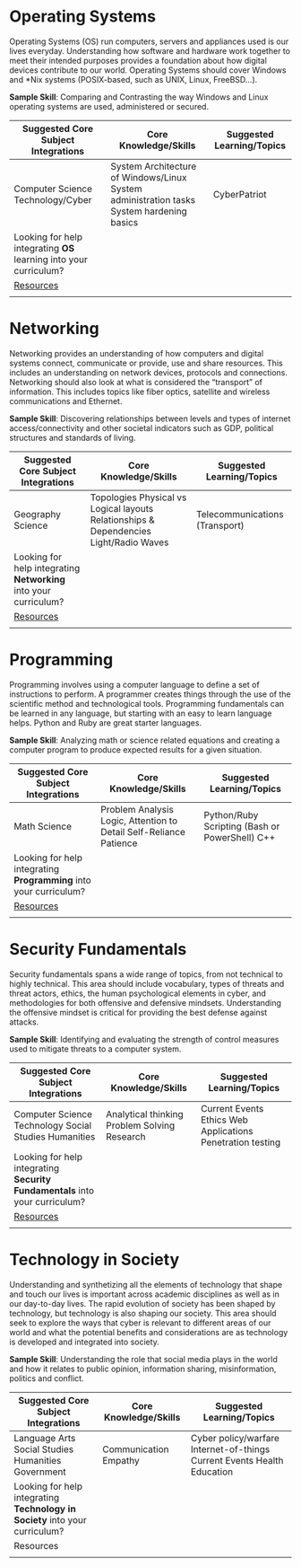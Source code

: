 Operating Systems
=================

Operating Systems (OS) run computers, servers and appliances used is our lives
everyday. Understanding how software and hardware work together to meet their
intended purposes provides a foundation about how digital devices contribute to
our world. Operating Systems should cover Windows and \*Nix systems
(POSIX-based, such as UNIX, Linux, FreeBSD…).

**Sample Skill**: Comparing and Contrasting the way Windows and Linux operating
systems are used, administered or secured.

| Suggested Core Subject Integrations                                | Core Knowledge/Skills                                                                    | Suggested Learning/Topics |
|--------------------------------------------------------------------|------------------------------------------------------------------------------------------|---------------------------|
| Computer Science Technology/Cyber                                  | System Architecture of Windows/Linux System administration tasks System hardening basics | CyberPatriot              |
| Looking for help integrating **OS** learning into your curriculum? |                                                                                          |                           |
| [Resources](OS/Resources)                                          |                                                                                          |                           |
|                                                                    |                                                                                          |                           |

Networking
==========

Networking provides an understanding of how computers and digital systems
connect, communicate or provide, use and share resources. This includes an
understanding on network devices, protocols and connections. Networking should
also look at what is considered the “transport” of information. This includes
topics like fiber optics, satellite and wireless communications and Ethernet.

**Sample Skill**: Discovering relationships between levels and types of internet
access/connectivity and other societal indicators such as GDP, political
structures and standards of living.

| Suggested Core Subject Integrations                               | Core Knowledge/Skills                                                                 | Suggested Learning/Topics      |
|-------------------------------------------------------------------|---------------------------------------------------------------------------------------|--------------------------------|
| Geography Science                                                 | Topologies Physical vs Logical layouts Relationships & Dependencies Light/Radio Waves | Telecommunications (Transport) |
| Looking for help integrating **Networking** into your curriculum? |                                                                                       |                                |
| [Resources](Networking/Resources)                                 |                                                                                       |                                |
|                                                                   |                                                                                       |                                |

Programming
===========

Programming involves using a computer language to define a set of instructions
to perform. A programmer creates things through the use of the scientific method
and technological tools. Programming fundamentals can be learned in any
language, but starting with an easy to learn language helps. Python and Ruby are
great starter languages.

**Sample Skill**: Analyzing math or science related equations and creating a
computer program to produce expected results for a given situation.

| Suggested Core Subject Integrations                                | Core Knowledge/Skills                                              | Suggested Learning/Topics                      |
|--------------------------------------------------------------------|--------------------------------------------------------------------|------------------------------------------------|
| Math Science                                                       | Problem Analysis Logic, Attention to Detail Self-Reliance Patience | Python/Ruby Scripting (Bash or PowerShell) C++ |
| Looking for help integrating **Programming** into your curriculum? |                                                                    |                                                |
| [Resources](Programming/Resources)                                 |                                                                    |                                                |
|                                                                    |                                                                    |                                                |

Security Fundamentals
=====================

Security fundamentals spans a wide range of topics, from not technical to highly
technical. This area should include vocabulary, types of threats and threat
actors, ethics, the human psychological elements in cyber, and methodologies for
both offensive and defensive mindsets. Understanding the offensive mindset is
critical for providing the best defense against attacks.

**Sample Skill**: Identifying and evaluating the strength of control measures
used to mitigate threats to a computer system.

| Suggested Core Subject Integrations                                          | Core Knowledge/Skills                        | Suggested Learning/Topics                                  |
|------------------------------------------------------------------------------|----------------------------------------------|------------------------------------------------------------|
| Computer Science Technology Social Studies Humanities                        | Analytical thinking Problem Solving Research | Current Events Ethics Web Applications Penetration testing |
| Looking for help integrating **Security Fundamentals** into your curriculum? |                                              |                                                            |
| [Resources](Security/Resources)                                              |                                              |                                                            |
|                                                                              |                                              |                                                            |

Technology in Society
=====================

Understanding and synthetizing all the elements of technology that shape and
touch our lives is important across academic disciplines as well as in our
day-to-day lives. The rapid evolution of society has been shaped by technology,
but technology is also shaping our society. This area should seek to explore the
ways that cyber is relevant to different areas of our world and what the
potential benefits and considerations are as technology is developed and
integrated into society.

**Sample Skill**: Understanding the role that social media plays in the world
and how it relates to public opinion, information sharing, misinformation,
politics and conflict.

| Suggested Core Subject Integrations                                          | Core Knowledge/Skills | Suggested Learning/Topics                                               |
|------------------------------------------------------------------------------|-----------------------|-------------------------------------------------------------------------|
| Language Arts Social Studies Humanities Government                           | Communication Empathy | Cyber policy/warfare Internet-of-things Current Events Health Education |
| Looking for help integrating **Technology in Society** into your curriculum? |                       |                                                                         |
| Resources                                                                    |                       |                                                                         |
|                                                                              |                       |                                                                         |
